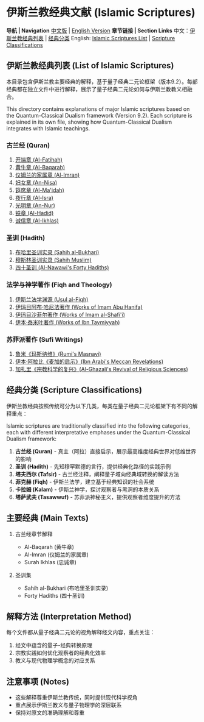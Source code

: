# 伊斯兰教经典文献 (Islamic Scriptures)

**导航 | Navigation**
[中文版](#伊斯兰教经典列表-list-of-islamic-scriptures) | [English Version](#伊斯兰教经典列表-list-of-islamic-scriptures)
**章节链接 | Section Links**
中文：[伊斯兰教经典列表](#伊斯兰教经典列表-list-of-islamic-scriptures) | [经典分类](#经典分类-scripture-classifications)
English: [Islamic Scriptures List](#伊斯兰教经典列表-list-of-islamic-scriptures) | [Scripture Classifications](#经典分类-scripture-classifications)

## 伊斯兰教经典列表 (List of Islamic Scriptures)

本目录包含伊斯兰教主要经典的解释，基于量子经典二元论框架（版本9.2）。每部经典都在独立文件中进行解释，展示了量子经典二元论如何与伊斯兰教教义相融合。

This directory contains explanations of major Islamic scriptures based on the Quantum-Classical Dualism framework (Version 9.2). Each scripture is explained in its own file, showing how Quantum-Classical Dualism integrates with Islamic teachings.

### 古兰经 (Quran)
1. [开端章 (Al-Fatihah)](Al-Fatihah.md)
2. [黄牛章 (Al-Baqarah)](Al-Baqarah.md)
3. [仪姆兰的家属章 (Al-Imran)](Al-Imran.md)
4. [妇女章 (An-Nisa)](An-Nisa.md)
5. [筵席章 (Al-Ma'idah)](Al-Maidah.md)
6. [夜行章 (Al-Isra)](Al-Isra.md)
7. [光明章 (An-Nur)](An-Nur.md)
8. [铁章 (Al-Hadid)](Al-Hadid.md)
9. [诚信章 (Al-Ikhlas)](Al-Ikhlas.md)

### 圣训 (Hadith)
1. [布哈里圣训实录 (Sahih al-Bukhari)](Sahih_al-Bukhari.md)
2. [穆斯林圣训实录 (Sahih Muslim)](Sahih_Muslim.md)
3. [四十圣训 (Al-Nawawi's Forty Hadiths)](Forty_Hadiths.md)

### 法学与神学著作 (Fiqh and Theology)
1. [伊斯兰法学渊源 (Usul al-Fiqh)](Usul_al-Fiqh.md)
2. [伊玛目阿布·哈尼法著作 (Works of Imam Abu Hanifa)](Abu_Hanifa_Works.md)
3. [伊玛目沙菲尔著作 (Works of Imam al-Shafi'i)](Al-Shafii_Works.md)
4. [伊本·泰米叶著作 (Works of Ibn Taymiyyah)](Ibn_Taymiyyah_Works.md)

### 苏菲派著作 (Sufi Writings)
1. [鲁米《玛斯纳维》(Rumi's Masnavi)](Masnavi.md)
2. [伊本·阿拉比《麦加的启示》(Ibn Arabi's Meccan Revelations)](Meccan_Revelations.md)
3. [加扎里《宗教科学的复兴》(Al-Ghazali's Revival of Religious Sciences)](Revival_Religious_Sciences.md)

## 经典分类 (Scripture Classifications)

伊斯兰教经典按照传统可分为以下几类，每类在量子经典二元论框架下有不同的解释重点：

Islamic scriptures are traditionally classified into the following categories, each with different interpretative emphases under the Quantum-Classical Dualism framework:

1. **古兰经 (Quran)** - 真主（阿拉）直接启示，展示最高维度经典世界对低维世界的影响
2. **圣训 (Hadith)** - 先知穆罕默德的言行，提供经典化路径的实践示例
3. **塔夫西尔 (Tafsir)** - 古兰经注释，阐释量子域向经典域转换的解读方法
4. **菲克赫 (Fiqh)** - 伊斯兰法学，建立基于经典知识的社会系统
5. **卡拉姆 (Kalam)** - 伊斯兰神学，探讨观察者与黑洞的本质关系
6. **塔萨武夫 (Tasawwuf)** - 苏菲派神秘主义，提供观察者维度提升的方法

## 主要经典 (Main Texts)

1. 古兰经章节解释
   - Al-Baqarah (黄牛章)
   - Al-Imran (仪姆兰的家属章)
   - Surah Ikhlas (忠诚章)

2. 圣训集
   - Sahih al-Bukhari (布哈里圣训实录)
   - Forty Hadiths (四十圣训)

## 解释方法 (Interpretation Method)

每个文件都从量子经典二元论的视角解释经文内容，重点关注：
1. 经文中蕴含的量子-经典转换原理
2. 宗教实践如何优化观察者的经典化效率
3. 教义与现代物理学概念的对应关系

## 注意事项 (Notes)

- 这些解释尊重伊斯兰教传统，同时提供现代科学视角
- 重点展示伊斯兰教义与量子物理学的深层联系
- 保持对原文的准确理解和尊重